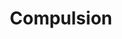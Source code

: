 ---
title: "Compulsion"
index: "compulsion"
permalink: /spells/compulsion/
tags:
  - Spell
  - 4th Level
  - Enchantment
available_for:
  - Bard
level: "4th Level"
school: "Enchantment"
range: "30 ft"
comp:
  - V
  - S
duration: "1 Minute"
concentration: true
attack: "WIS Save"
description: |
  Creatures of your choice that you can see within range and that can hear you must make a wisdom saving throw. A target automatically succeeds on this saving throw if it can't be charmed. On a failed save, a target is affected by this spell. Until the spell ends, you can use a bonus action on each of your turns to designate a direction that is horizontal to you. Each affected target must use as much of its movement as possible to move in that direction on its next turn. It can take any action before it moves. After moving in this way, it can make another Wisdom save to try to end the effect.

  A target isn't compelled to move into an obviously deadly hazard, such as a fire or a pit, but it will provoke opportunity attacks to move in the designated direction.
excerpt: "Creatures of your choice that you can see within range and that can hear you must make a wisdom saving throw."
source: "Basic Rules"
---